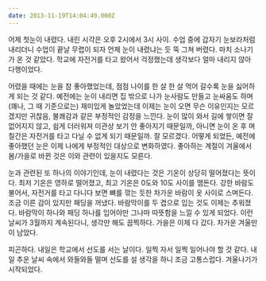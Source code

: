 ```yaml
---
date: 2013-11-19T14:04:49.000Z
---
```


<p>어제 첫눈이 내렸다. 내린 시각은 오후 2시에서 3시 사이. 수업 중에 갑자기 눈보라처럼 내리더니 수업이 끝날 무렵이 되자 언제 눈이 내렸냐는 듯 뚝 그쳐 버렸다. 마치 소나기가 온 것 같았다. 학교에 자전거를 타고 왔어서 걱정했는데 생각보다 얼마 내리지 않아 다행이었다.</p>
<p>어렸을 때에는 눈을 참 좋아했었는데, 점점 나이를 한 살 한 살 먹어 갈수록 눈을 싫어하게 되는 것 같다. 예전에는 눈이 내리면 집 밖으로 나가 눈사람도 만들고 눈싸움도 하며 (꽤나, 그 때 기준으로는) 재미있게 놀았었는데 이제는 눈이 오면 무슨 이유인지는 모르겠지만 귀찮음, 불쾌감과 같은 부정적인 감정을 느낀다. 눈이 많이 와서 길에 쌓이면 잘 없어지지 않고, 쉽게 더러워져 미관상 보기 안 좋아지기 때문일까, 아니면 눈이 온 후 며칠간은 자전거를 타고 다닐 수 없게 되기 때문일까. 잘 모르겠다. 어떻게 되었든, 예전에 좋아했던 눈은 이제 나에게 부정적인 대상으로 변화하였다. 좋아하는 계절이 겨울에서 봄/가을로 바뀐 것은 이와 관련이 있을지도 모른다.</p>
<p>눈과 관련된 또 하나의 이야기인데, 눈이 내렸다는 것은 기온이 상당히 떨어졌다는 뜻이다. 최저 기온은 영하로 떨어졌고, 최고 기온은 0도와 10도 사이를 맴돈다. 강한 바람도 불어서, 자전거를 타고 다니다 보면 뼈를 깎는 듯한 차가운 바람이 옷 사이로 스며든다. 조금 이른 감이 있지만 패딩을 꺼냈다. 바람막이를 두 겹으로 입는 것도 이제는 추워졌다. 바람막이 하나와 패딩 하나를 입어야만 그나마 따뜻함을 느낄 수 있게 되었다. 이런 날씨가 3월까지 계속된다니, 생각만 해도 끔찍하다. 가을은 이제 다 갔다. 차가운 겨울만이 남았다.</p>
<div style="display: none">
<p>요즘이라고 해야 할 지, 수 달 전-그러니까 학년 초-부터라고 해야 할 지 모르겠지만 최근 정신이 불안정해진 것인지 사소한 것에 호기심이 일고, 한 번 뇌리에 박힌 기억은 잘 잊혀지지 않게 되었다. 사소한 것에 신경을 많이 쓰게 된 것은, 대체 나도 왜 이렇게 되었는지 모르겠다. 예전이라면 언뜻 보고 지나갔을 것도 이제 한 번쯤 확인을 하지 않으면 계속해서 기억에 남는다. &quot;그게 무엇이었을까?&quot;, &quot;~였던 것 같은데, 아니려나. 궁금하다.&quot;하는 생각이 느닷없이 아무 때나 생각난다. 그야말로, <em>신경 쓰이게</em> 되면 <em>잊혀지지 않게</em> 된 것이다. 소설 &lt;빙과&gt;의 지탄다 에루가 &quot;신경 쓰여요!&quot;라고 하는 것이 예전에는 그렇게 크게 이해되지 않았었는데, 이제 좀 이해된다. 덕분에 호기심이 일면 그것을 해결해야 한다는 (과장해서 말하자면) 일종의 강박관념이 어느 때부터 생기게 되었다. 귀찮음과 궁금증이 공존하는 것이 꽤나 역설적이다.</p>
<p>오늘 학교에서 두 가지 상반된 일을 겪었다. 우선은 수학에서의 일이다. 지난 주, 수학 익힘책을 푸는 도중 문제가 오류가 있는 듯 하여 수학 선생님께 문제를 한 번 봐 달라고 부탁하였다. 결과는, 실제로 문제에 오류가 있는 것으로 드러났다. 원래는 제일코사인법칙을 이용하여 삼각형의 한 변의 길이를 구하는 간단한 문제였는데, 나는 그것을 보조선을 그어 삼각비를 이용하여 풀었기에 문제의 오류를 발견하게 된 것이다. ..별로 기대치는 않았는데, 수학 선생님은 &quot;원래는 안 풀어도 되었을 기초 다지기 문제를 알아서 푸는 게 대단하다.&quot;라느니 -원래 기초 다지기는 안 풀어도 되는 문제였다- &quot;4년만에 문제에 대해서 고민하고 선생님한테 찾아와서 묻는 학생을 보았다&quot;고 말하셨다. 칭찬은 고래도 춤추게 한다는 속담이 있지 않은가. 나름 기분이 좋았다. 사람에게는 인정받고 싶어한다는 본성이 이 존재한다는 사실을 다시금 되새기게 되었다.</p>
<p>6교시 수학 후 진행된 7교시 영어에서는 그와 상반된 일이 일어났다. 이번에는 수행 평가 시간으로 영어 광고 말하기 수행평가를 수행하는 시간이었는데, 내 차례-신웅이와 함께 수행 평가를 실시하였다-가 되자 선생님은 &quot;두 착한 학생이 나온다. 한 명은 수업 시간에 잠만 자고(신웅), 한 명은 수업 시간에 딴짓을 하면서도 수업을 듣는다(나)&quot;고 말씀하셨다. 살짝 가슴에 비수가 박혔다. 사실 영어 시간에 가치가 없다고 생각했기에 수업을 듣지 않고 다른 행동을 한 것은 맞다. 다만 맨 뒷자리에 앉아 있었는데도 그것을 머리 속에 새겨둔 것이 무서웠다. ..내 이름도 모르는 것 같았는데. 꽤 전의 한국사 시간에 지난 밤에 잠을 얼마 못 자서 너무 졸린 나머지 잠을 잠깐 잔 적이 있었는데, 한국사 선생님이 &quot;서진이마저&quot;라고 했던 게 떠오른다(심지어 다음 시간에도 언급되었다). 학생으로서의 임무를 저버리면 안 된다는 강요인가. ..뭐 사실 당연한 것이긴 하다. 이러한 행동들로 인해 선생님들 사이의 평판이 좀 떨어지는 것이 걱정될 뿐이다. 대부분 수업은 열심히 듣는데 - 하교 시간에 국어B 선생님이 기준이와 나를 보면서 &quot;국어 시간 때 수업을 잘 듣는 두 사람&quot;이라고 한 것을 보면.</p>
<p>예상치 못하게 그냥 글을 줄줄 써버리게 되었다. 의식의 흐름 기법이라는 문학 용어가 생각난다. 대충 보니 문장 구조도 좋지 않다. 글솜씨를 좀 더 키워야 하는데, 과연 내 글솜씨는 좀 늘 수 있을까.</div></p>
<p>피곤하다. 내일은 학교에서 선도를 서는 날이다. 일찍 자서 일찍 일어나야 할 것 같다. 내일 추운 날씨 속에서 와들와들 떨며 선도를 설 생각을 하니 조금 고통스럽다. 겨울나기가 시작되었다.</p>
